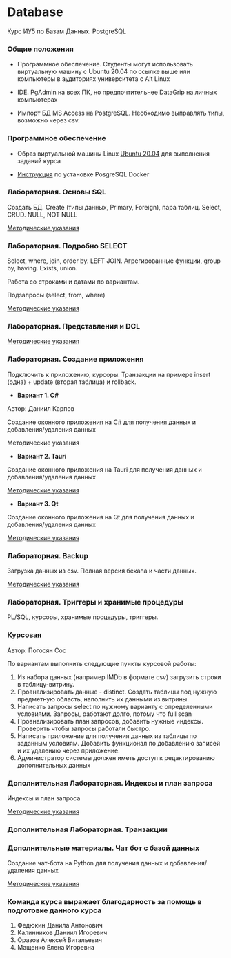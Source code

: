 # Database
Курс ИУ5 по Базам Данных. PostgreSQL

### Общие положения

- Программное обеспечение. Студенты могут использовать виртуальную машину с Ubuntu 20.04 по ссылке выше или компьютеры в аудиториях университета с Alt Linux

- IDE. PgAdmin на всех ПК, но предпочтительнее DataGrip на личных компьютерах

- Импорт БД MS Access на PostgreSQL. Необходимо выправлять типы, возможно через csv.

### Программное обеспечение 

- Образ виртуальной машины Linux [Ubuntu 20.04](https://github.com/iu5git/Standards/blob/main/Linux/Linux.md) для выполнения заданий курса

- [Инструкция](Docker/README.md) по установке PosgreSQL Docker


### Лабораторная. Основы SQL

Создать БД. Create (типы данных, Primary, Foreign), пара таблиц. Select, CRUD. NULL, NOT NULL

[Методические указания](tutorials/lab_sql)


### Лабораторная. Подробно SELECT

Select, where, join, order by. LEFT JOIN. Агрегированные функции, group by, having. Exists, union. 

Работа со строками и датами по вариантам.

Подзапросы (select, from, where)

[Методические указания](tutorials/lab_select.md)

### Лабораторная. Представления и DCL

[Методические указания](tutorials/lab_view)

### Лабораторная. Создание приложения

Подключить к приложению, курсоры. Транзакции на примере insert (одна) + update (вторая таблица) и rollback.

* **Вариант 1. C#**

Автор: Даниил Карпов

Создание оконного приложения на C# для получения данных и добавления/удаления данных

Методические указания

* **Вариант 2. Tauri**

Создание оконного приложения на Tauri для получения данных и добавления/удаления данных

[Методические указания](tutorials/lab_tauri)

* **Вариант 3. Qt**

Создание оконного приложения на Qt для получения данных и добавления/удаления данных

[Методические указания](tutorials/qt.md)

### Лабораторная. Backup

Загрузка данных из csv. Полная версия бекапа и части данных.

[Методические указания](tutorials/lab_backup)

### Лабораторная. Триггеры и хранимые процедуры

PL/SQL, курсоры, хранимые процедуры, триггеры.

### Курсовая

Автор: Погосян Сос

По вариантам выполнить следующие пункты курсовой работы:

1. Из набора данных (например IMDb в формате csv) загрузить строки в таблицу-витрину.
2. Проанализировать данные - distinct. Создать таблицы под нужную предметную область, наполнить их данными из витрины.
3. Написать запросы select по нужному варианту с определенными условиями. Запросы, работают долго, потому что full scan
4. Проанализировать план запросов, добавить нужные индексы. Проверить чтобы запросы работали быстро.
5. Написать приложение для получения данных из таблицы по заданным условиям. Добавить функционал по добавлению записей и их удалению через приложение.
6. Администратор системы должен иметь доступ к редактированию дополнительных данных

### Дополнительная Лабораторная. Индексы и план запроса

Индексы и план запроса

[Методические указания](tutorials/lab_index.md)

### Дополнительная Лабораторная. Транзакции

### Дополнительные материалы. Чат бот с базой данных

Создание чат-бота на Python для получения данных и добавления/удаления данных

[Методические указания](tutorials/tgbot)

### Команда курса выражает благодарность за помощь в подготовке данного курса
1. Федюкин Данила Антонович
2. Калинников Даниил Игоревич 
3. Оразов Алексей Витальевич
4. Мащенко Елена Игоревна